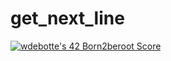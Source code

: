 # get_next_line
<a href="https://github.com/JaeSeoKim/badge42"><img src="https://badge42.vercel.app/api/v2/cl2zu1sil002509mf9zd91hy6/project/2438740" alt="wdebotte's 42 Born2beroot Score" /></a>
